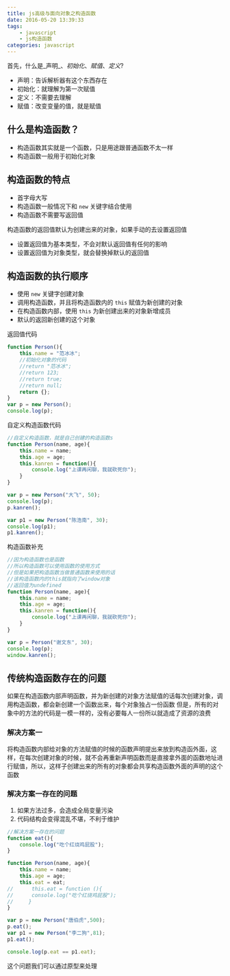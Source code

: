 ```yaml
---
title: js高级与面向对象之构造函数
date: 2016-05-20 13:39:33
tags:
	- javascript
	- js构造函数
categories: javascript
---
```


首先，什么是_声明_、_初始化_、_赋值_、_定义_?
* 声明：告诉解析器有这个东西存在
* 初始化：就理解为第一次赋值
* 定义：不需要去理解
* 赋值：改变变量的值，就是赋值

<!-- more -->

## 什么是构造函数？

* 构造函数其实就是一个函数，只是用途跟普通函数不太一样
* 构造函数一般用于初始化对象

## 构造函数的特点

* 首字母大写
* 构造函数一般情况下和 `new` 关键字结合使用
* 构造函数不需要写返回值

构造函数的返回值默认为创建出来的对象，如果手动的去设置返回值

* 设置返回值为基本类型，不会对默认返回值有任何的影响
* 设置返回值为对象类型，就会替换掉默认的返回值

## 构造函数的执行顺序

* 使用 `new` 关键字创建对象
* 调用构造函数，并且将构造函数内的 `this` 赋值为新创建的对象
* 在构造函数内部，使用 `this` 为新创建出来的对象新增成员
* 默认的返回新创建的这个对象

返回值代码

```js
function Person(){
    this.name = "范冰冰";
    //初始化对象的代码
	//return "范冰冰";
	//return 123;
	//return true;
	//return null;
    return {};
}
var p = new Person();
console.log(p);
```
自定义构造函数代码

```js
//自定义构造函数，就是自己创建的构造函数s
function Person(name, age){
    this.name = name;
    this.age = age;
    this.kanren = function(){
        console.log("上课再闲聊，我就砍死你");
    }
}

var p = new Person("大飞", 50);
console.log(p);
p.kanren();

var p1 = new Person("陈浩南", 30);
console.log(p1);
p1.kanren();
```
构造函数补充

```js
//因为构造函数也是函数
//所以构造函数可以使用函数的使用方式
//但是如果把构造函数当做普通函数来使用的话
//该构造函数内的this就指向了window对象
//返回值为undefined
function Person(name, age){
    this.name = name;
    this.age = age;
    this.kanren = function(){
        console.log("上课再闲聊，我就砍死你");
    }
}

var p = Person("谢文东", 30);
console.log(p);
window.kanren();
```

## 传统构造函数存在的问题

如果在构造函数内部声明函数，并为新创建的对象方法赋值的话每次创建对象，调用构造函数，都会新创建一个函数出来，每个对象独占一份函数 但是，所有的对象中的方法的代码是一模一样的，没有必要每人一份所以就造成了资源的浪费

### 解决方案一

将构造函数内部给对象的方法赋值的时候的函数声明提出来放到构造函外面，这样，在每次创建对象的时候，就不会再重新声明函数而是直接拿外面的函数地址进行赋值，所以，这样子创建出来的所有的对象都会共享构造函数外面的声明的这个函数

### 解决方案一存在的问题

1. 如果方法过多，会造成全局变量污染
2. 代码结构会变得混乱不堪，不利于维护

```js
//解决方案一存在的问题
function eat(){
    console.log("吃个红烧鸡屁股");
}

function Person(name, age){
    this.name = name;
    this.age = age;
    this.eat = eat;
//		this.eat = function (){
//		console.log("吃个红烧鸡屁股");
//     }
}

var p = new Person("唐伯虎",500);
p.eat();
var p1 = new Person("李二狗",81);
p1.eat();

console.log(p.eat == p1.eat);
```

这个问题我们可以通过原型来处理
